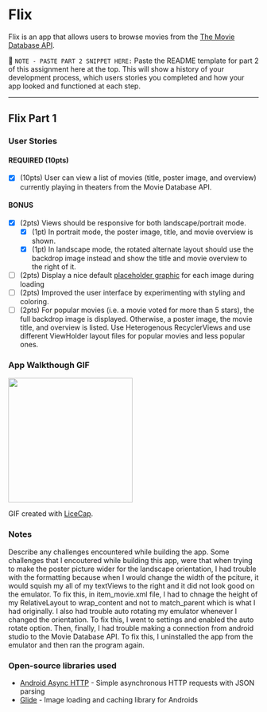 # Flix
Flix is an app that allows users to browse movies from the [The Movie Database API](http://docs.themoviedb.apiary.io/#).

📝 `NOTE - PASTE PART 2 SNIPPET HERE:` Paste the README template for part 2 of this assignment here at the top. This will show a history of your development process, which users stories you completed and how your app looked and functioned at each step.

---

## Flix Part 1

### User Stories

#### REQUIRED (10pts)
- [X] (10pts) User can view a list of movies (title, poster image, and overview) currently playing in theaters from the Movie Database API.

#### BONUS
- [X] (2pts) Views should be responsive for both landscape/portrait mode.
   - [X] (1pt) In portrait mode, the poster image, title, and movie overview is shown.
   - [X] (1pt) In landscape mode, the rotated alternate layout should use the backdrop image instead and show the title and movie overview to the right of it.

- [ ] (2pts) Display a nice default [placeholder graphic](https://guides.codepath.org/android/Displaying-Images-with-the-Glide-Library#advanced-usage) for each image during loading
- [ ] (2pts) Improved the user interface by experimenting with styling and coloring.
- [ ] (2pts) For popular movies (i.e. a movie voted for more than 5 stars), the full backdrop image is displayed. Otherwise, a poster image, the movie title, and overview is listed. Use Heterogenous RecyclerViews and use different ViewHolder layout files for popular movies and less popular ones.

### App Walkthough GIF

<img src="walkthrough.gif" width=250><br>

GIF created with [LiceCap](http://www.cockos.com/licecap/).

### Notes
Describe any challenges encountered while building the app.
Some challenges that I encoutered while building this app, were that when trying to make the poster picture wider for the landscape orientation, I had trouble with the formatting 
because when I would change the width of the pciture, it would squish my all of my textViews to the right and it did not look good on the emulator. To fix this, in item_movie.xml
file, I had to chnage the height of my RelativeLayout to wrap_content and not to match_parent which is what I had originally. I also had trouble auto rotating my emulator
whenever I changed the orientation. To fix this, I went to settings and enabled the auto rotate option. Then, finally, I had trouble making a connection from android studio
to the Movie Database API. To fix this, I uninstalled the app from the emulator and then ran the program again. 

### Open-source libraries used

- [Android Async HTTP](https://github.com/codepath/CPAsyncHttpClient) - Simple asynchronous HTTP requests with JSON parsing
- [Glide](https://github.com/bumptech/glide) - Image loading and caching library for Androids
